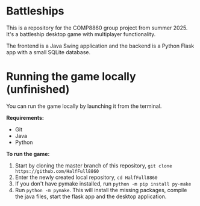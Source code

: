 # Battleships

This is a repository for the COMP8860 group project from summer 2025. It's a battleship desktop game with multiplayer functionality.

The frontend is a Java Swing application and the backend is a Python Flask app with a small SQLite database.

# Running the game locally (unfinished)

You can run the game locally by launching it from the terminal. 

**Requirements:**
- Git
- Java
- Python

**To run the game:**
1. Start by cloning the master branch of this repository, `git clone https://github.com/HalfFull8860`
2. Enter the newly created local repository, `cd HalfFull8860`
3. If you don't have pymake installed, run `python -m pip install py-make`
4. Run `python -m pymake`. This will install the missing packages, compile the java files, start the flask app and the desktop application.

